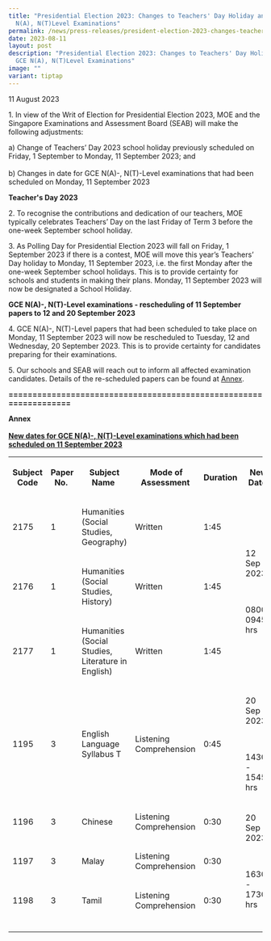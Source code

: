 ```yaml
---
title: "Presidential Election 2023: Changes to Teachers' Day Holiday and GCE
  N(A), N(T)Level Examinations"
permalink: /news/press-releases/president-election-2023-changes-teachers-day-holiday-gce-n-a-n-t-level-exams/
date: 2023-08-11
layout: post
description: "Presidential Election 2023: Changes to Teachers' Day Holiday and
  GCE N(A), N(T)Level Examinations"
image: ""
variant: tiptap
---
```

<p>11 August 2023</p>
<p>1. In view of the Writ of Election for Presidential Election 2023, MOE
and the Singapore Examinations and Assessment Board (SEAB) will make the
following adjustments:</p>
<p>a) Change of Teachers’ Day 2023 school holiday previously scheduled on
Friday, 1 September to Monday, 11 September 2023; and
<br>
<br>b) Changes in date for GCE N(A)-, N(T)-Level examinations that had been
scheduled on Monday, 11 September 2023</p>
<p><strong>Teacher's Day 2023</strong>
</p>
<p>2. To recognise the contributions and dedication of our teachers, MOE
typically celebrates Teachers’ Day on the last Friday of Term 3 before
the one-week September school holiday.</p>
<p>3. As Polling Day for Presidential Election 2023 will fall on Friday,
1 September 2023 if there is a contest, MOE will move this year’s Teachers’
Day holiday to Monday, 11 September 2023, i.e. the first Monday after the
one-week September school holidays. This is to provide certainty for schools
and students in making their plans. Monday, 11 September 2023 will now
be designated a School Holiday.</p>
<p><strong>GCE N(A)-, N(T)-Level examinations - rescheduling of 11 September papers to 12 and 20 September 2023</strong>
</p>
<p>4. GCE N(A)-, N(T)-Level papers that had been scheduled to take place
on Monday, 11 September 2023 will now be rescheduled to Tuesday, 12 and
Wednesday, 20 September 2023. This is to provide certainty for candidates
preparing for their examinations.</p>
<p>5. Our schools and SEAB will reach out to inform all affected examination
candidates. Details of the re-scheduled papers can be found at <u>Annex</u>.</p>
<p><strong>==================================================================</strong>
</p>
<p><strong>Annex<u><br><br>New dates for GCE N(A)-, N(T)-Level examinations which had been scheduled on 11 September 2023</u></strong>
</p>
<table style="minWidth: 225px">
<colgroup>
<col>
<col>
<col>
<col>
<col>
<col>
<col>
<col>
<col>
</colgroup>
<tbody>
<tr>
<th rowspan="1" colspan="1">
<p>Subject Code</p>
</th>
<th rowspan="1" colspan="1">
<p>Paper No.&nbsp;</p>
</th>
<th rowspan="1" colspan="1">
<p>Subject Name&nbsp;</p>
</th>
<th rowspan="1" colspan="1">
<p>&nbsp;Mode of Assessment</p>
</th>
<th rowspan="1" colspan="1">
<p>Duration</p>
</th>
<th rowspan="1" colspan="1">
<p>New Date&nbsp;</p>
</th>
<th rowspan="1" colspan="1">
<p></p>
</th>
<th rowspan="1" colspan="1">
<p></p>
</th>
<th rowspan="1" colspan="1">
<p></p>
</th>
</tr>
<tr>
<td rowspan="1" colspan="1">
<p>2175</p>
</td>
<td rowspan="1" colspan="1">
<p>1</p>
</td>
<td rowspan="1" colspan="1">
<p>Humanities (Social Studies, Geography)</p>
</td>
<td rowspan="1" colspan="1">
<p>Written</p>
</td>
<td rowspan="1" colspan="1">
<p>1:45</p>
</td>
<td rowspan="3" colspan="1">
<p>12 Sep 2023</p>
<p>&nbsp;</p>
<p>0800-0945 hrs</p>
</td>
<td rowspan="1" colspan="1">
<p></p>
</td>
<td rowspan="1" colspan="1">
<p></p>
</td>
<td rowspan="1" colspan="1">
<p></p>
</td>
</tr>
<tr>
<td rowspan="1" colspan="1">
<p>2176</p>
</td>
<td rowspan="1" colspan="1">
<p>1</p>
</td>
<td rowspan="1" colspan="1">
<p>Humanities (Social Studies, History)</p>
</td>
<td rowspan="1" colspan="1">
<p>Written</p>
</td>
<td rowspan="1" colspan="1">
<p>1:45</p>
</td>
<td rowspan="1" colspan="1">
<p></p>
</td>
<td rowspan="1" colspan="1">
<p></p>
</td>
<td rowspan="1" colspan="1">
<p></p>
</td>
</tr>
<tr>
<td rowspan="1" colspan="1">
<p>2177</p>
</td>
<td rowspan="1" colspan="1">
<p>1</p>
</td>
<td rowspan="1" colspan="1">
<p>Humanities (Social Studies, Literature in English)</p>
</td>
<td rowspan="1" colspan="1">
<p>Written</p>
</td>
<td rowspan="1" colspan="1">
<p>1:45</p>
</td>
<td rowspan="1" colspan="1">
<p></p>
</td>
<td rowspan="1" colspan="1">
<p></p>
</td>
<td rowspan="1" colspan="1">
<p></p>
</td>
</tr>
<tr>
<td rowspan="1" colspan="1">
<p>1195</p>
</td>
<td rowspan="1" colspan="1">
<p>3</p>
</td>
<td rowspan="1" colspan="1">
<p>English Language Syllabus T</p>
</td>
<td rowspan="1" colspan="1">
<p>Listening Comprehension</p>
</td>
<td rowspan="1" colspan="1">
<p>0:45</p>
</td>
<td rowspan="1" colspan="1">
<p>20 Sep 2023</p>
<p>&nbsp;</p>
<p>1430 - 1545 hrs</p>
</td>
<td rowspan="1" colspan="1">
<p></p>
</td>
<td rowspan="1" colspan="1">
<p></p>
</td>
<td rowspan="1" colspan="1">
<p></p>
</td>
</tr>
<tr>
<td rowspan="1" colspan="1">
<p>1196</p>
</td>
<td rowspan="1" colspan="1">
<p>3</p>
</td>
<td rowspan="1" colspan="1">
<p>Chinese</p>
</td>
<td rowspan="1" colspan="1">
<p>Listening Comprehension</p>
</td>
<td rowspan="1" colspan="1">
<p>0:30</p>
</td>
<td rowspan="3" colspan="1">
<p>20 Sep 2023</p>
<p>&nbsp;</p>
<p>1630 - 1730 hrs</p>
</td>
<td rowspan="1" colspan="1">
<p></p>
</td>
<td rowspan="1" colspan="1">
<p></p>
</td>
<td rowspan="1" colspan="1">
<p></p>
</td>
</tr>
<tr>
<td rowspan="1" colspan="1">
<p>1197</p>
</td>
<td rowspan="1" colspan="1">
<p>3</p>
</td>
<td rowspan="1" colspan="1">
<p>Malay</p>
</td>
<td rowspan="1" colspan="1">
<p>Listening Comprehension</p>
</td>
<td rowspan="1" colspan="1">
<p>0:30</p>
</td>
<td rowspan="1" colspan="1">
<p></p>
</td>
<td rowspan="1" colspan="1">
<p></p>
</td>
<td rowspan="1" colspan="1">
<p></p>
</td>
</tr>
<tr>
<td rowspan="1" colspan="1">
<p>1198</p>
</td>
<td rowspan="1" colspan="1">
<p>3</p>
</td>
<td rowspan="1" colspan="1">
<p>Tamil</p>
</td>
<td rowspan="1" colspan="1">
<p>Listening Comprehension</p>
</td>
<td rowspan="1" colspan="1">
<p>0:30</p>
</td>
<td rowspan="1" colspan="1">
<p></p>
</td>
<td rowspan="1" colspan="1">
<p></p>
</td>
<td rowspan="1" colspan="1">
<p></p>
</td>
</tr>
<tr>
<td rowspan="1" colspan="1">
<p></p>
</td>
<td rowspan="1" colspan="1">
<p></p>
</td>
<td rowspan="1" colspan="1">
<p></p>
</td>
<td rowspan="1" colspan="1">
<p></p>
</td>
<td rowspan="1" colspan="1">
<p></p>
</td>
<td rowspan="1" colspan="1">
<p></p>
</td>
<td rowspan="1" colspan="1">
<p></p>
</td>
<td rowspan="1" colspan="1">
<p></p>
</td>
<td rowspan="1" colspan="1">
<p></p>
</td>
</tr>
</tbody>
</table>
<p></p>